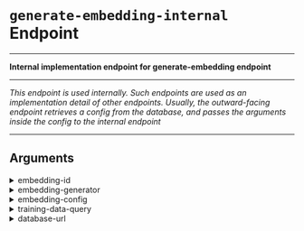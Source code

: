 # `generate-embedding-internal` Endpoint

---

**Internal implementation endpoint for generate-embedding endpoint**

---

_This endpoint is used internally._
_Such endpoints are used as an implementation detail of other endpoints._
_Usually, the outward-facing endpoint retrieves a config from the database, and passes the arguments inside the config to the internal endpoint_

---

## Arguments

<details>
<summary>embedding-id</summary>


_Embedding to train_

Argument type: str

Numer of arguments: A single value.

This argument is mandatory and must be given.

This argument has no default value.

There are no additional constraints on this argument.

</details>


<details>
<summary>embedding-generator</summary>


_Type of embedding to train._

Argument type: enum (possible values: `Doc2VecGenerator`, `Word2VecGenerator`, `DictionaryGenerator`, `IDFGenerator`)

Numer of arguments: A single value.

This argument is mandatory and must be given.

This argument has no default value.

There are no additional constraints on this argument.

</details>


<details>
<summary>embedding-config</summary>


_Config of the embedding_

Argument type: [arglist](./dl_manager_arglist__generate-embedding-internal__embedding-config.md)

Numer of arguments: A single value.

This argument is mandatory and must be given.

This argument has no default value.

There are no additional constraints on this argument.

</details>


<details>
<summary>training-data-query</summary>


_Query to obtain data from the database for training_

Argument type: query

Numer of arguments: A single value.

This argument is mandatory and must be given.

This argument has no default value.

There are no additional constraints on this argument.

</details>


<details>
<summary>database-url</summary>


_URL of the database (wrapper)_

Argument type: str

Numer of arguments: A single value.

This argument is mandatory and must be given.

This argument has no default value.

There are no additional constraints on this argument.

</details>
